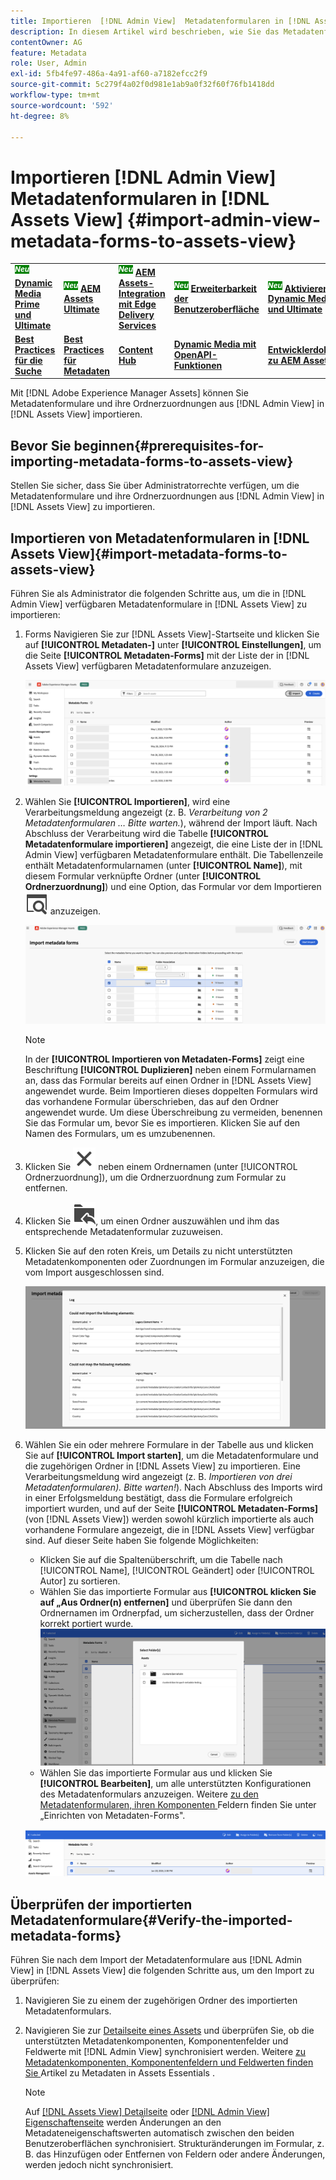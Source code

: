 ```yaml
---
title: Importieren  [!DNL Admin View]  Metadatenformularen in [!DNL Assets View]
description: In diesem Artikel wird beschrieben, wie Sie das Metadatenformular importieren, das in  [!DNL Admin View]  verfügbar ist [!DNL Assets View]
contentOwner: AG
feature: Metadata
role: User, Admin
exl-id: 5fb4fe97-486a-4a91-af60-a7182efcc2f9
source-git-commit: 5c279f4a02f0d981e1ab9a0f32f60f76fb1418dd
workflow-type: tm+mt
source-wordcount: '592'
ht-degree: 8%

---
```


# Importieren [!DNL Admin View] Metadatenformularen in [!DNL Assets View] {#import-admin-view-metadata-forms-to-assets-view}

<table>
    <tr>
        <td>
            <sup style= "background-color:#008000; color:#FFFFFF; font-weight:bold"><i>Neu</i></sup> <a href="/help/assets/dynamic-media/dm-prime-ultimate.md"><b>Dynamic Media Prime und Ultimate</b></a>
        </td>
        <td>
            <sup style= "background-color:#008000; color:#FFFFFF; font-weight:bold"><i>Neu</i></sup> <a href="/help/assets/assets-ultimate-overview.md"><b>AEM Assets Ultimate</b></a>
        </td>
        <td>
            <sup style= "background-color:#008000; color:#FFFFFF; font-weight:bold"><i>Neu</i></sup> <a href="/help/assets/integrate-aem-assets-edge-delivery-services.md"><b>AEM Assets-Integration mit Edge Delivery Services</b></a>
        </td>
        <td>
            <sup style= "background-color:#008000; color:#FFFFFF; font-weight:bold"><i>Neu</i></sup> <a href="/help/assets/aem-assets-view-ui-extensibility.md"><b>Erweiterbarkeit der Benutzeroberfläche</b></a>
        </td>
          <td>
            <sup style= "background-color:#008000; color:#FFFFFF; font-weight:bold"><i>Neu</i></sup> <a href="/help/assets/dynamic-media/enable-dynamic-media-prime-and-ultimate.md"><b>Aktivieren von Dynamic Media Prime und Ultimate</b></a>
        </td>
    </tr>
    <tr>
        <td>
            <a href="/help/assets/search-best-practices.md"><b>Best Practices für die Suche</b></a>
        </td>
        <td>
            <a href="/help/assets/metadata-best-practices.md"><b>Best Practices für Metadaten</b></a>
        </td>
        <td>
            <a href="/help/assets/product-overview.md"><b>Content Hub</b></a>
        </td>
        <td>
            <a href="/help/assets/dynamic-media-open-apis-overview.md"><b>Dynamic Media mit OpenAPI-Funktionen</b></a>
        </td>
        <td>
            <a href="https://developer.adobe.com/experience-cloud/experience-manager-apis/"><b>Entwicklerdokumentation zu AEM Assets</b></a>
        </td>
    </tr>
</table>

Mit [!DNL Adobe Experience Manager Assets] können Sie Metadatenformulare und ihre Ordnerzuordnungen aus [!DNL Admin View] in [!DNL Assets View] importieren.

## Bevor Sie beginnen{#prerequisites-for-importing-metadata-forms-to-assets-view}

Stellen Sie sicher, dass Sie über Administratorrechte verfügen, um die Metadatenformulare und ihre Ordnerzuordnungen aus [!DNL Admin View] in [!DNL Assets View] zu importieren.

## Importieren von Metadatenformularen in [!DNL Assets View]{#import-metadata-forms-to-assets-view}

Führen Sie als Administrator die folgenden Schritte aus, um die in [!DNL Admin View] verfügbaren Metadatenformulare in [!DNL Assets View] zu importieren:

1. Forms Navigieren Sie zur [!DNL Assets View]-Startseite und klicken Sie auf **[!UICONTROL Metadaten-]** unter **[!UICONTROL Einstellungen]**, um die Seite **[!UICONTROL Metadaten-Forms]** mit der Liste der in [!DNL Assets View] verfügbaren Metadatenformulare anzuzeigen.

   ![Metadatenformularseite](/help/assets/assets/metadata-forms-page.png)

1. Wählen Sie **[!UICONTROL Importieren]**, wird eine Verarbeitungsmeldung angezeigt (z. B. *Verarbeitung von 2 Metadatenformularen … Bitte warten.*), während der Import läuft. Nach Abschluss der Verarbeitung wird die Tabelle **[!UICONTROL Metadatenformulare importieren]** angezeigt, die eine Liste der in [!DNL Admin View] verfügbaren Metadatenformulare enthält. Die Tabellenzeile enthält Metadatenformularnamen (unter **[!UICONTROL Name]**), mit diesem Formular verknüpfte Ordner (unter **[!UICONTROL Ordnerzuordnung]**) und eine Option, das Formular vor dem Importieren ![Vorschau](/help/assets/assets/Preview.svg) anzuzeigen.

   ![Seite Metadaten-Forms importieren](/help/assets/assets/import-metadata-forms-page.png)

   >[!NOTE]
   > 
   > In der **[!UICONTROL Importieren von Metadaten-Forms]** zeigt eine Beschriftung **[!UICONTROL Duplizieren]** neben einem Formularnamen an, dass das Formular bereits auf einen Ordner in [!DNL Assets View] angewendet wurde. Beim Importieren dieses doppelten Formulars wird das vorhandene Formular überschrieben, das auf den Ordner angewendet wurde. Um diese Überschreibung zu vermeiden, benennen Sie das Formular um, bevor Sie es importieren. Klicken Sie auf den Namen des Formulars, um es umzubenennen.

1. Klicken Sie ![Ordner auswählen](/help/assets/assets/x.svg) neben einem Ordnernamen (unter [!UICONTROL Ordnerzuordnung]), um die Ordnerzuordnung zum Formular zu entfernen.
1. Klicken Sie ![Ordner auswählen](/help/assets/assets/add-to-folder.svg), um einen Ordner auszuwählen und ihm das entsprechende Metadatenformular zuzuweisen.
1. Klicken Sie auf den roten Kreis, um Details zu nicht unterstützten Metadatenkomponenten oder Zuordnungen im Formular anzuzeigen, die vom Import ausgeschlossen sind.

   ![Seite Metadaten-Forms importieren](/help/assets/assets/unsupported-import-elements.png)

1. Wählen Sie ein oder mehrere Formulare in der Tabelle aus und klicken Sie auf **[!UICONTROL Import starten]**, um die Metadatenformulare und die zugehörigen Ordner in [!DNL Assets View] zu importieren. Eine Verarbeitungsmeldung wird angezeigt (z. B. *Importieren von drei Metadatenformularen). Bitte warten!*). Nach Abschluss des Imports wird in einer Erfolgsmeldung bestätigt, dass die Formulare erfolgreich importiert wurden, und auf der Seite **[!UICONTROL Metadaten-Forms]** (von [!DNL Assets View]) werden sowohl kürzlich importierte als auch vorhandene Formulare angezeigt, die in [!DNL Assets View] verfügbar sind. Auf dieser Seite haben Sie folgende Möglichkeiten:

   * Klicken Sie auf die Spaltenüberschrift, um die Tabelle nach [!UICONTROL Name], [!UICONTROL Geändert] oder [!UICONTROL Autor] zu sortieren.
   * Wählen Sie das importierte Formular aus **[!UICONTROL klicken Sie auf „Aus Ordner(n) entfernen]** und überprüfen Sie dann den Ordnernamen im Ordnerpfad, um sicherzustellen, dass der Ordner korrekt portiert wurde.
     ![Seite Metadatenformulare überprüfen](/help/assets/assets/confirm-ported-folder.png)
   * Wählen Sie das importierte Formular aus und klicken Sie **[!UICONTROL Bearbeiten]**, um alle unterstützten Konfigurationen des Metadatenformulars anzuzeigen. Weitere [ zu den Metadatenformularen, ihren Komponenten ](https://experienceleague.adobe.com/en/docs/experience-manager-assets-essentials/help/metadata#metadata-forms) Feldern finden Sie unter „Einrichten von Metadaten-Forms&quot;.

   ![Seite Metadatenformulare überprüfen](/help/assets/assets/verify-metadata-forms-page.png)

## Überprüfen der importierten Metadatenformulare{#Verify-the-imported-metadata-forms}

Führen Sie nach dem Import der Metadatenformulare aus [!DNL Admin View] in [!DNL Assets View] die folgenden Schritte aus, um den Import zu überprüfen:

1. Navigieren Sie zu einem der zugehörigen Ordner des importierten Metadatenformulars.
1. Navigieren Sie zur [Detailseite eines Assets](/help/assets/navigate-assets-view.md#preview-assets) und überprüfen Sie, ob die unterstützten Metadatenkomponenten, Komponentenfelder und Feldwerte mit [!DNL Admin View] synchronisiert werden. Weitere [ zu Metadatenkomponenten, Komponentenfeldern und Feldwerten finden Sie ](https://experienceleague.adobe.com/en/docs/experience-manager-assets-essentials/help/metadata) Artikel zu Metadaten in Assets Essentials .

   >[!NOTE]
   >
   > Auf [[!DNL Assets View] Detailseite](https://experienceleague.adobe.com/en/docs/experience-manager-cloud-service/content/assets/assets-view/metadata-assets-view#metadata-forms) oder [[!DNL Admin View] Eigenschaftenseite](https://experienceleague.adobe.com/en/docs/experience-manager-65/content/assets/administer/metadata-schemas) werden Änderungen an den Metadateneigenschaftswerten automatisch zwischen den beiden Benutzeroberflächen synchronisiert. Strukturänderungen im Formular, z. B. das Hinzufügen oder Entfernen von Feldern oder andere Änderungen, werden jedoch nicht synchronisiert.
